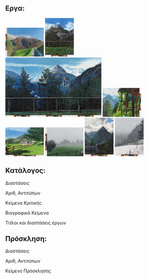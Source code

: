 ## Εργα:

<img src="./assets/trasquera1.jpg" height="90px" width="120px" />


<img src="./assets/trasquera2.jpg" height="120px" width="90px" />


<img src="./assets/trasquera3.jpg" height="185px" width="300px" />


<img src="./assets/trasquera4.jpg" height="90px" width="120px" />


<img src="./assets/trasquera5.jpg" height="90px" width="120px" />


<img src="./assets/trasquera6.jpg" height="90px" width="120px" />


<img src="./assets/trasquera7.jpg" height="120px" width="90px" />


<img src="./assets/trasquera8.jpg" height="120px" width="90px" />

## Κατάλογος:

Διαστάσεις

Αριθ, Αντιτύπων

Κείμενα Κριτικής

Βιογραφικά Κείμενα

Τίτλοι και διαστάσεις έργων



## Πρόσκληση:

Διαστάσεις

Αριθ, Αντιτύπων

Κείμενο Πρόσκλησης

